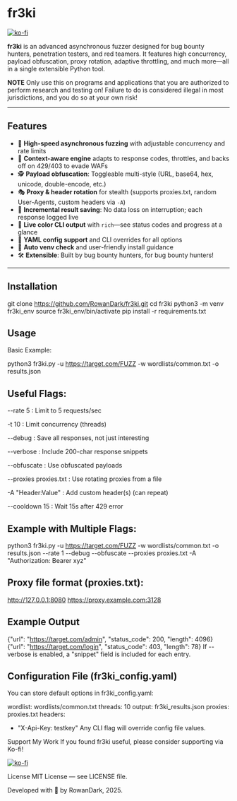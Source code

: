 # fr3ki

[![ko-fi](https://ko-fi.com/img/githubbutton_sm.svg)](https://ko-fi.com/T6T61FKEIB)

**fr3ki** is an advanced asynchronous fuzzer designed for bug bounty hunters, penetration testers, and red teamers. It features high concurrency, payload obfuscation, proxy rotation, adaptive throttling, and much more—all in a single extensible Python tool.

**NOTE** Only use this on programs and applications that you are authorized to perform research and testing on!  Failure to do is considered illegal in most jurisdictions, and you do so at your own risk!

---

## Features

- 🚀 **High-speed asynchronous fuzzing** with adjustable concurrency and rate limits
- 🧠 **Context-aware engine** adapts to response codes, throttles, and backs off on 429/403 to evade WAFs
- 🕵️ **Payload obfuscation**: Toggleable multi-style (URL, base64, hex, unicode, double-encode, etc.)
- 🎭 **Proxy & header rotation** for stealth (supports proxies.txt, random User-Agents, custom headers via `-A`)
- 💾 **Incremental result saving**: No data loss on interruption; each response logged live
- 🎨 **Live color CLI output** with `rich`—see status codes and progress at a glance
- 📂 **YAML config support** and CLI overrides for all options
- 🐍 **Auto venv check** and user-friendly install guidance
- 🛠️ **Extensible**: Built by bug bounty hunters, for bug bounty hunters!

---

## Installation

git clone https://github.com/RowanDark/fr3ki.git
cd fr3ki
python3 -m venv fr3ki_env
source fr3ki_env/bin/activate
pip install -r requirements.txt

## Usage

Basic Example:

python3 fr3ki.py -u https://target.com/FUZZ -w wordlists/common.txt -o results.json

## Useful Flags:
--rate 5 : Limit to 5 requests/sec

-t 10 : Limit concurrency (threads)

--debug : Save all responses, not just interesting

--verbose : Include 200-char response snippets

--obfuscate : Use obfuscated payloads

--proxies proxies.txt : Use rotating proxies from a file

-A "Header:Value" : Add custom header(s) (can repeat)

--cooldown 15 : Wait 15s after 429 error

## Example with Multiple Flags:

python3 fr3ki.py -u https://target.com/FUZZ -w wordlists/common.txt -o results.json --rate 1 --debug --obfuscate --proxies proxies.txt -A "Authorization: Bearer xyz"

## Proxy file format (proxies.txt):

http://127.0.0.1:8080
https://proxy.example.com:3128

## Example Output

{"url": "https://target.com/admin", "status_code": 200, "length": 4096}
{"url": "https://target.com/login", "status_code": 403, "length": 78}
If --verbose is enabled, a "snippet" field is included for each entry.

## Configuration File (fr3ki_config.yaml)
You can store default options in fr3ki_config.yaml:

wordlist: wordlists/common.txt
threads: 10
output: fr3ki_results.json
proxies: proxies.txt
headers:
  - "X-Api-Key: testkey"
Any CLI flag will override config file values.


Support My Work
If you found fr3ki useful, please consider supporting via Ko-fi!

[![ko-fi](https://ko-fi.com/img/githubbutton_sm.svg)](https://ko-fi.com/T6T61FKEIB)

License
MIT License — see LICENSE file.

Developed with 🐺 by RowanDark, 2025.
